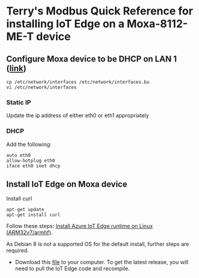 # Terry's Modbus Quick Reference for installing IoT Edge on a Moxa-8112-ME-T device

## Configure Moxa device to be DHCP on LAN 1 ([link](https://wiki.debian.org/NetworkConfiguration#Using_DHCP_to_automatically_configure_the_interface))

```
cp /etc/network/interfaces /etc/network/interfaces.bu
vi /etc/network/interfaces
```
### Static IP

Update the ip address of either eth0 or eth1 appropriately

### DHCP 

Add the following:
```
auto eth0
allow-hotplug eth0
iface eth0 inet dhcp
```
## Install IoT Edge on Moxa device

Install curl
```
apt-get update
apt-get install curl
```

Follow these steps: [Install Azure IoT Edge runtime on Linux (ARM32v7/armhf)](https://docs.microsoft.com/en-us/azure/iot-edge/how-to-install-iot-edge-linux-arm).  

As Debian 8 is not a supported OS for the default install, further steps are required.

* Download this [file](/QuickReference/Devices/Moxa/iotedged-debian8-arm32v7.zip) to your computer.  To get the latest release, you will need to pull the IoT Edge code and recompile.
